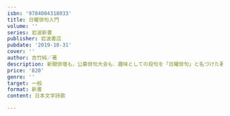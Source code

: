 ```yaml
---
isbn: '9784004318033'
title: 日曜俳句入門
volume: ''
series: 岩波新書
publisher: 岩波書店
pubdate: '2019-10-31'
cover: ''
author: 吉竹純／著
description: 新聞俳壇も，公募俳句大会も．趣味としての投句を「日曜俳句」と名づけた著者が，その楽しさを，縦横無尽に語る入門書．
price: '820'
genre: ''
target: 一般
format: 新書
content: 日本文学詩歌

---
```

